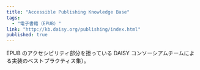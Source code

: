 ```yaml
---
title: "Accessible Publishing Knowledge Base"
tags:
  - "電子書籍（EPUB）"
link: "http://kb.daisy.org/publishing/index.html"
published: true
---
```


EPUB のアクセシビリティ部分を担っている DAISY コンソーシアムチームによる実装のベストプラクティス集）。
